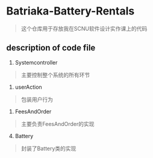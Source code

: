 # Batriaka-Battery-Rentals

> 这个仓库用于存放我在SCNU软件设计实作课上的代码

## description of code file

1. Systemcontroller

> 主要控制整个系统的所有环节

1. userAction

> 包装用户行为

1. FeesAndOrder

> 主要负责FeesAndOrder的实现

4. Battery

> 封装了Battery类的实现

